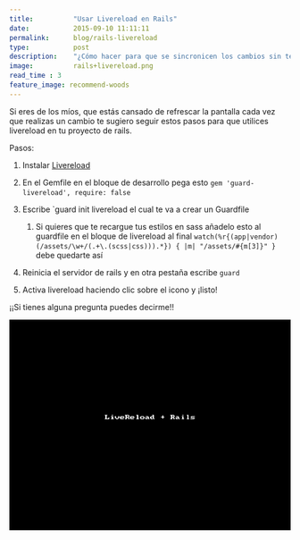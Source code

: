 ```yaml
---
title:  		"Usar Livereload en Rails"
date:   		2015-09-10 11:11:11
permalink: 		blog/rails-livereload
type: 			post
description: 	"¿Cómo hacer para que se sincronicen los cambios sin tener que recargar en mi proyecto de Rails? En 5 pasos te lo sabrás"
image: 			rails+livereload.png
read_time : 3
feature_image: recommend-woods
---
```


Si eres de los míos, que estás cansado de refrescar la pantalla cada vez que realizas un cambio te sugiero seguir estos pasos para que utilices livereload en tu proyecto de rails.

Pasos:


1. Instalar [Livereload](https://chrome.google.com/webstore/detail/livereload/jnihajbhpnppcggbcgedagnkighmdlei?hl=en)

1. En el Gemfile en el bloque de desarrollo pega esto `gem 'guard-livereload', require: false`
1. Escribe `guard init livereload el cual te va a crear un Guardfile
	1. Si quieres que te recargue tus estilos en sass añadelo esto al guardfile en el bloque de livereload al final `watch(%r{(app|vendor)(/assets/\w+/(.+\.(scss|css))).*}) { |m| "/assets/#{m[3]}" }` debe quedarte así
1. Reinicia el servidor de rails y en otra pestaña escribe `guard`
1. Activa livereload haciendo clic sobre el icono y ¡listo!

¡¡Si tienes alguna pregunta puedes decirme!!

![livereload rails guard anamariasosa](/assets/img/livereload.gif)
